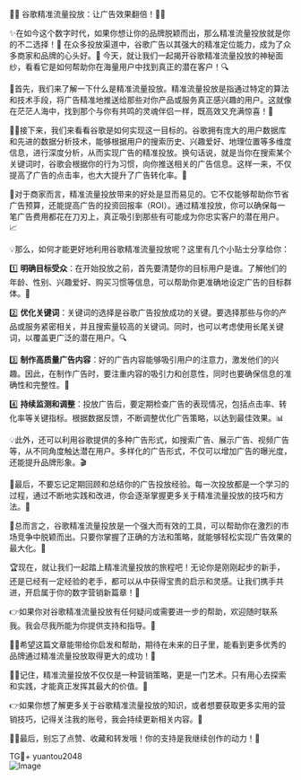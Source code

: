 🎉🚀 谷歌精准流量投放：让广告效果翻倍！🚀🎉

✨在如今这个数字时代，如果你想让你的品牌脱颖而出，那么精准流量投放就是你的不二选择！🎯 在众多投放渠道中，谷歌广告以其强大的精准定位能力，成为了众多商家和品牌的心头好。💖 今天，就让我们一起揭开谷歌精准流量投放的神秘面纱，看看它是如何帮助你在海量用户中找到真正的潜在客户！🔍

🌈首先，我们来了解一下什么是精准流量投放。精准流量投放是指通过特定的算法和技术手段，将广告精准地推送给那些对你产品或服务真正感兴趣的用户。这就像在茫茫人海中，找到那个与你有共鸣的灵魂伴侣一样，既高效又充满惊喜！🌟

👩‍💻接下来，我们来看看谷歌是如何实现这一目标的。谷歌拥有庞大的用户数据库和先进的数据分析技术，能够根据用户的搜索历史、兴趣爱好、地理位置等多维度信息，进行深度分析，从而实现广告的精准投放。换句话说，就是当你在搜索某个关键词时，谷歌会根据你的行为习惯，向你推送相关的广告信息。这样一来，不仅提高了广告的点击率，也大大提升了广告转化率。🎯

💼对于商家而言，精准流量投放带来的好处是显而易见的。它不仅能够帮助你节省广告预算，还能提高广告的投资回报率（ROI）。通过精准投放，你可以确保每一笔广告费用都花在刀刃上，真正吸引到那些有可能成为你忠实客户的潜在用户。📈

💡那么，如何才能更好地利用谷歌精准流量投放呢？这里有几个小贴士分享给你：

1️⃣ **明确目标受众**：在开始投放之前，首先要清楚你的目标用户是谁。了解他们的年龄、性别、兴趣爱好、购买习惯等信息，可以帮助你更准确地设定广告的目标群体。🎯

2️⃣ **优化关键词**：关键词的选择是谷歌广告投放成功的关键。要选择那些与你的产品或服务紧密相关，并且搜索量较高的关键词。同时，也可以考虑使用长尾关键词，以覆盖更广泛的潜在用户。🔍

3️⃣ **制作高质量广告内容**：好的广告内容能够吸引用户的注意力，激发他们的兴趣。因此，在制作广告时，要注重内容的吸引力和创意性，同时也要确保信息的准确性和完整性。📝

4️⃣ **持续监测和调整**：投放广告后，要定期检查广告的表现情况，包括点击率、转化率等关键指标。根据数据反馈，不断调整优化广告策略，以达到最佳效果。📊

💡此外，还可以利用谷歌提供的多种广告形式，如搜索广告、展示广告、视频广告等，从不同角度触达潜在用户。多样化的广告形式，不仅可以增加广告的曝光度，还能提升品牌形象。🎬

🌈最后，不要忘记定期回顾和总结你的广告投放经验。每一次投放都是一个学习的过程，通过不断地实践和改进，你会逐渐掌握更多关于精准流量投放的技巧和方法。📖

🚀总而言之，谷歌精准流量投放是一个强大而有效的工具，可以帮助你在激烈的市场竞争中脱颖而出。只要你掌握了正确的方法和策略，就能够轻松实现广告效果的最大化。💪

🏆现在，就让我们一起踏上精准流量投放的旅程吧！无论你是刚刚起步的新手，还是已经有一定经验的老手，都可以从中获得宝贵的启示和灵感。让我们携手共进，开启属于你的数字营销新篇章！🎉

👉如果你对谷歌精准流量投放有任何疑问或需要进一步的帮助，欢迎随时联系我。我会尽我所能为你提供支持和指导。💌

🌈✨希望这篇文章能带给你启发和帮助，期待在未来的日子里，能看到更多优秀的品牌通过精准流量投放取得更大的成功！🚀

🌈✨记住，精准流量投放不仅仅是一种营销策略，更是一门艺术。只有用心去探索和实践，才能真正发挥其最大的价值。🌟

👉如果你想了解更多关于谷歌精准流量投放的知识，或者想要获取更多实用的营销技巧，记得关注我的账号，我会持续更新相关内容。👋

🌈✨最后，别忘了点赞、收藏和转发哦！你的支持是我继续创作的动力！💖

TG💪+ yuantou2048  
![Image](https://github.com/user-attachments/assets/42a5a4a5-fea9-4a1d-8aa0-73e57e430cca)